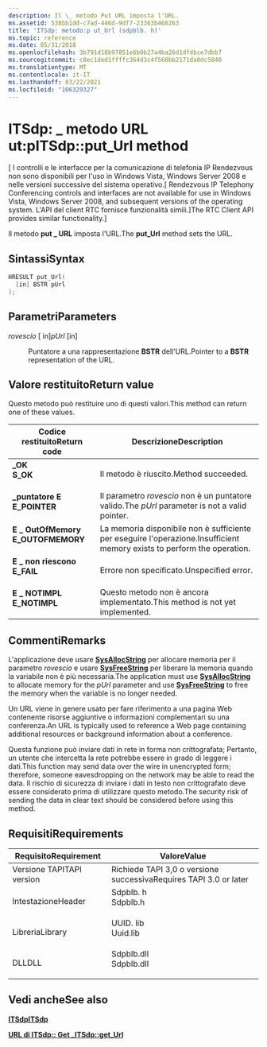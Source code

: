 ```yaml
---
description: Il \_ metodo Put URL imposta l'URL.
ms.assetid: 538bb1dd-c7ad-446d-9df7-23363b466263
title: 'ITSdp: metodo:p ut_Url (sdpblb. h)'
ms.topic: reference
ms.date: 05/31/2018
ms.openlocfilehash: 3b791d18b97851e6b0b27a4ba26d1dfdbce7dbb7
ms.sourcegitcommit: c8ec1ded1ffffc364d3c4f560bb2171da0dc5040
ms.translationtype: MT
ms.contentlocale: it-IT
ms.lasthandoff: 03/22/2021
ms.locfileid: "106329327"
---
```

# <a name="itsdpput_url-method"></a><span data-ttu-id="70c50-103">ITSdp: \_ metodo URL ut:p</span><span class="sxs-lookup"><span data-stu-id="70c50-103">ITSdp::put\_Url method</span></span>

<span data-ttu-id="70c50-104">\[ I controlli e le interfacce per la comunicazione di telefonia IP Rendezvous non sono disponibili per l'uso in Windows Vista, Windows Server 2008 e nelle versioni successive del sistema operativo.</span><span class="sxs-lookup"><span data-stu-id="70c50-104">\[ Rendezvous IP Telephony Conferencing controls and interfaces are not available for use in Windows Vista, Windows Server 2008, and subsequent versions of the operating system.</span></span> <span data-ttu-id="70c50-105">L'API del client RTC fornisce funzionalità simili.\]</span><span class="sxs-lookup"><span data-stu-id="70c50-105">The RTC Client API provides similar functionality.\]</span></span>

<span data-ttu-id="70c50-106">Il metodo **put \_ URL** imposta l'URL.</span><span class="sxs-lookup"><span data-stu-id="70c50-106">The **put\_Url** method sets the URL.</span></span>

## <a name="syntax"></a><span data-ttu-id="70c50-107">Sintassi</span><span class="sxs-lookup"><span data-stu-id="70c50-107">Syntax</span></span>


```C++
HRESULT put_Url(
  [in] BSTR pUrl
);
```



## <a name="parameters"></a><span data-ttu-id="70c50-108">Parametri</span><span class="sxs-lookup"><span data-stu-id="70c50-108">Parameters</span></span>

<dl> <dt>

<span data-ttu-id="70c50-109">*rovescio* \[ in\]</span><span class="sxs-lookup"><span data-stu-id="70c50-109">*pUrl* \[in\]</span></span>
</dt> <dd>

<span data-ttu-id="70c50-110">Puntatore a una rappresentazione **BSTR** dell'URL.</span><span class="sxs-lookup"><span data-stu-id="70c50-110">Pointer to a **BSTR** representation of the URL.</span></span>

</dd> </dl>

## <a name="return-value"></a><span data-ttu-id="70c50-111">Valore restituito</span><span class="sxs-lookup"><span data-stu-id="70c50-111">Return value</span></span>

<span data-ttu-id="70c50-112">Questo metodo può restituire uno di questi valori.</span><span class="sxs-lookup"><span data-stu-id="70c50-112">This method can return one of these values.</span></span>



| <span data-ttu-id="70c50-113">Codice restituito</span><span class="sxs-lookup"><span data-stu-id="70c50-113">Return code</span></span>                                                                                   | <span data-ttu-id="70c50-114">Descrizione</span><span class="sxs-lookup"><span data-stu-id="70c50-114">Description</span></span>                                                     |
|-----------------------------------------------------------------------------------------------|-----------------------------------------------------------------|
| <dl> <span data-ttu-id="70c50-115"><dt>**\_OK**</dt></span><span class="sxs-lookup"><span data-stu-id="70c50-115"><dt>**S\_OK**</dt></span></span> </dl>          | <span data-ttu-id="70c50-116">Il metodo è riuscito.</span><span class="sxs-lookup"><span data-stu-id="70c50-116">Method succeeded.</span></span><br/>                                    |
| <dl> <span data-ttu-id="70c50-117"><dt>**\_puntatore E**</dt></span><span class="sxs-lookup"><span data-stu-id="70c50-117"><dt>**E\_POINTER**</dt></span></span> </dl>     | <span data-ttu-id="70c50-118">Il parametro *rovescio* non è un puntatore valido.</span><span class="sxs-lookup"><span data-stu-id="70c50-118">The *pUrl* parameter is not a valid pointer.</span></span><br/>         |
| <dl> <span data-ttu-id="70c50-119"><dt>**E \_ OutOfMemory**</dt></span><span class="sxs-lookup"><span data-stu-id="70c50-119"><dt>**E\_OUTOFMEMORY**</dt></span></span> </dl> | <span data-ttu-id="70c50-120">La memoria disponibile non è sufficiente per eseguire l'operazione.</span><span class="sxs-lookup"><span data-stu-id="70c50-120">Insufficient memory exists to perform the operation.</span></span><br/> |
| <dl> <span data-ttu-id="70c50-121"><dt>**E \_ non riescono**</dt></span><span class="sxs-lookup"><span data-stu-id="70c50-121"><dt>**E\_FAIL**</dt></span></span> </dl>        | <span data-ttu-id="70c50-122">Errore non specificato.</span><span class="sxs-lookup"><span data-stu-id="70c50-122">Unspecified error.</span></span><br/>                                   |
| <dl> <span data-ttu-id="70c50-123"><dt>**E \_ NOTIMPL**</dt></span><span class="sxs-lookup"><span data-stu-id="70c50-123"><dt>**E\_NOTIMPL**</dt></span></span> </dl>     | <span data-ttu-id="70c50-124">Questo metodo non è ancora implementato.</span><span class="sxs-lookup"><span data-stu-id="70c50-124">This method is not yet implemented.</span></span><br/>                  |



 

## <a name="remarks"></a><span data-ttu-id="70c50-125">Commenti</span><span class="sxs-lookup"><span data-stu-id="70c50-125">Remarks</span></span>

<span data-ttu-id="70c50-126">L'applicazione deve usare [**SysAllocString**](/windows/win32/api/oleauto/nf-oleauto-sysallocstring) per allocare memoria per il parametro *rovescio* e usare [**SysFreeString**](/windows/win32/api/oleauto/nf-oleauto-sysfreestring) per liberare la memoria quando la variabile non è più necessaria.</span><span class="sxs-lookup"><span data-stu-id="70c50-126">The application must use [**SysAllocString**](/windows/win32/api/oleauto/nf-oleauto-sysallocstring) to allocate memory for the *pUrl* parameter and use [**SysFreeString**](/windows/win32/api/oleauto/nf-oleauto-sysfreestring) to free the memory when the variable is no longer needed.</span></span>

<span data-ttu-id="70c50-127">Un URL viene in genere usato per fare riferimento a una pagina Web contenente risorse aggiuntive o informazioni complementari su una conferenza.</span><span class="sxs-lookup"><span data-stu-id="70c50-127">An URL is typically used to reference a Web page containing additional resources or background information about a conference.</span></span>

<span data-ttu-id="70c50-128">Questa funzione può inviare dati in rete in forma non crittografata; Pertanto, un utente che intercetta la rete potrebbe essere in grado di leggere i dati.</span><span class="sxs-lookup"><span data-stu-id="70c50-128">This function may send data over the wire in unencrypted form; therefore, someone eavesdropping on the network may be able to read the data.</span></span> <span data-ttu-id="70c50-129">Il rischio di sicurezza di inviare i dati in testo non crittografato deve essere considerato prima di utilizzare questo metodo.</span><span class="sxs-lookup"><span data-stu-id="70c50-129">The security risk of sending the data in clear text should be considered before using this method.</span></span>

## <a name="requirements"></a><span data-ttu-id="70c50-130">Requisiti</span><span class="sxs-lookup"><span data-stu-id="70c50-130">Requirements</span></span>



| <span data-ttu-id="70c50-131">Requisito</span><span class="sxs-lookup"><span data-stu-id="70c50-131">Requirement</span></span> | <span data-ttu-id="70c50-132">Valore</span><span class="sxs-lookup"><span data-stu-id="70c50-132">Value</span></span> |
|-------------------------|---------------------------------------------------------------------------------------|
| <span data-ttu-id="70c50-133">Versione TAPI</span><span class="sxs-lookup"><span data-stu-id="70c50-133">TAPI version</span></span><br/> | <span data-ttu-id="70c50-134">Richiede TAPI 3,0 o versione successiva</span><span class="sxs-lookup"><span data-stu-id="70c50-134">Requires TAPI 3.0 or later</span></span><br/>                                                 |
| <span data-ttu-id="70c50-135">Intestazione</span><span class="sxs-lookup"><span data-stu-id="70c50-135">Header</span></span><br/>       | <dl> <span data-ttu-id="70c50-136"><dt>Sdpblb. h</dt></span><span class="sxs-lookup"><span data-stu-id="70c50-136"><dt>Sdpblb.h</dt></span></span> </dl>   |
| <span data-ttu-id="70c50-137">Libreria</span><span class="sxs-lookup"><span data-stu-id="70c50-137">Library</span></span><br/>      | <dl> <span data-ttu-id="70c50-138"><dt>UUID. lib</dt></span><span class="sxs-lookup"><span data-stu-id="70c50-138"><dt>Uuid.lib</dt></span></span> </dl>   |
| <span data-ttu-id="70c50-139">DLL</span><span class="sxs-lookup"><span data-stu-id="70c50-139">DLL</span></span><br/>          | <dl> <span data-ttu-id="70c50-140"><dt>Sdpblb.dll</dt></span><span class="sxs-lookup"><span data-stu-id="70c50-140"><dt>Sdpblb.dll</dt></span></span> </dl> |



## <a name="see-also"></a><span data-ttu-id="70c50-141">Vedi anche</span><span class="sxs-lookup"><span data-stu-id="70c50-141">See also</span></span>

<dl> <dt>

[<span data-ttu-id="70c50-142">**ITSdp**</span><span class="sxs-lookup"><span data-stu-id="70c50-142">**ITSdp**</span></span>](itsdp.md)
</dt> <dt>

[<span data-ttu-id="70c50-143">**URL di ITSdp:: Get \_**</span><span class="sxs-lookup"><span data-stu-id="70c50-143">**ITSdp::get\_Url**</span></span>](itsdp-get-url.md)
</dt> </dl>

 

